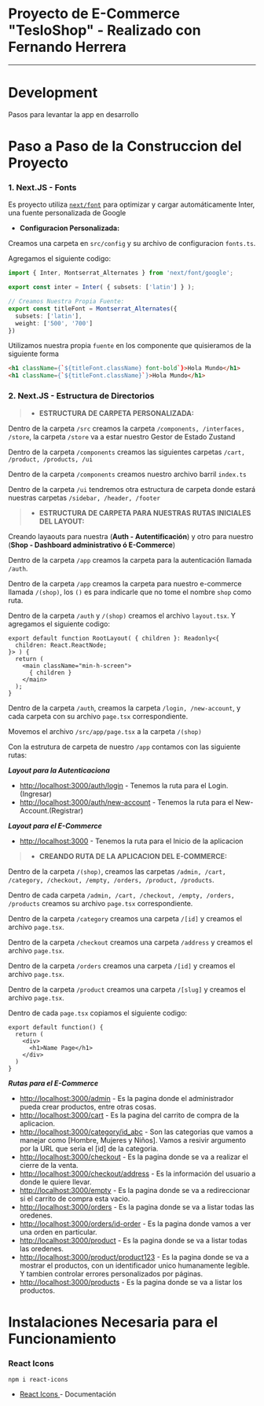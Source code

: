 # Proyecto de E-Commerce "TesloShop" - Realizado con Fernando Herrera
<hr/>

# Development
Pasos para levantar la app en desarrollo

# Paso a Paso de la Construccion del Proyecto

### 1. Next.JS - Fonts

Es proyecto utiliza [`next/font`](https://nextjs.org/docs/basic-features/font-optimization) para optimizar y cargar 
automáticamente Inter, una fuente personalizada de Google

- __Configuracion Personalizada:__ </br>

Creamos una carpeta en `src/config` y su archivo de configuracion `fonts.ts`.

Agregamos el siguiente codigo:

```ts
import { Inter, Montserrat_Alternates } from 'next/font/google';

export const inter = Inter( { subsets: ['latin'] } );

// Creamos Nuestra Propia Fuente:
export const titleFont = Montserrat_Alternates({
  subsets: ['latin'],
  weight: ['500', '700']
})
```

Utilizamos nuestra propia `fuente` en los componente que quisieramos de la siguiente forma

```html
<h1 className={`${titleFont.className} font-bold`}>Hola Mundo</h1>
<h1 className={`${titleFont.className}`}>Hola Mundo</h1>
```

### 2. Next.JS - Estructura de Directorios 

> - __ESTRUCTURA DE CARPETA PERSONALIZADA:__ </br>

Dentro de la carpeta `/src`  creamos la carpeta `/components, /interfaces, /store`, la carpeta `/store` va a estar nuestro Gestor de Estado Zustand

Dentro de la carpeta `/components` creamos las siguientes carpetas `/cart, /product, /products, /ui`

Dentro de la carpeta `/components` creamos nuestro archivo barril `index.ts`

Dentro de la carpeta `/ui` tendremos otra estructura de carpeta donde estará nuestras carpetas `/sidebar, /header, /footer`

> - __ESTRUCTURA DE CARPETA PARA NUESTRAS RUTAS INICIALES DEL LAYOUT:__ </br>

Creando layaouts para nuestra (__Auth - Autentificación__) y otro para nuestro (__Shop - Dashboard administrativo ó E-Commerce__)

Dentro de la carpeta `/app` creamos la carpeta para la autenticación llamada `/auth`.

Dentro de la carpeta `/app` creamos la carpeta para nuestro e-commerce llamada `/(shop)`, los `()` es para indicarle que no tome el nombre `shop` como ruta.

Dentro de la carpeta `/auth` y `/(shop)` creamos el archivo `layout.tsx`. Y agregamos el siguiente codigo:

````tsx
export default function RootLayout( { children }: Readonly<{
  children: React.ReactNode;
}> ) {
  return (
    <main className="min-h-screen">
      { children }
    </main>
  );
}
````

Dentro de la carpeta `/auth`, creamos la carpeta `/login, /new-account`, y cada carpeta con su archivo `page.tsx` correspondiente.

Movemos el archivo `/src/app/page.tsx` a la carpeta `/(shop)`

Con la estrutura de carpeta de nuestro `/app` contamos con las siguiente rutas:

***Layout para la Autenticaciona***
- [http://localhost:3000/auth/login](http://localhost:3000/auth/login) - Tenemos la ruta para el Login.(Ingresar)
- [http://localhost:3000/auth/new-account](http://localhost:3000/auth/new-account) - Tenemos la ruta para el New-Account.(Registrar)

***Layout para el E-Commerce***
- [http://localhost:3000](http://localhost:3000) - Tenemos la ruta para el Inicio de la aplicacion

> - __CREANDO RUTA DE LA APLICACION DEL E-COMMERCE:__ </br>

Dentro de la carpeta `/(shop)`, creamos las carpetas `/admin, /cart, /category, /checkout, /empty, /orders, /product, /products`.

Dentro de cada carpeta `/admin, /cart, /checkout, /empty, /orders, /products` creamos su archivo `page.tsx` correspondiente.

Dentro de la carpeta `/category` creamos una carpeta `/[id]` y creamos el archivo `page.tsx`.

Dentro de la carpeta `/checkout` creamos una carpeta `/address` y creamos el archivo `page.tsx`.

Dentro de la carpeta `/orders` creamos una carpeta `/[id]` y creamos el archivo `page.tsx`.

Dentro de la carpeta `/product` creamos una carpeta `/[slug]` y creamos el archivo `page.tsx`.

Dentro de cada `page.tsx` copiamos el siguiente codigo:
```tsx
export default function() {
  return (
    <div>
      <h1>Name Page</h1>
    </div>
  )
}
```

***Rutas para el E-Commerce***
- [http://localhost:3000/admin](http://localhost:3000/admin) - Es la pagina donde el administrador pueda crear productos, entre otras cosas.
- [http://localhost:3000/cart](http://localhost:3000/cart) - Es la pagina del carrito de compra de la aplicacion.
- [http://localhost:3000/category/id_abc](http://localhost:3000/category/id_abc) - Son las categorias que vamos a manejar como [Hombre, Mujeres y Niños]. Vamos a resivir argumento por la URL que seria el [id] de la categoria.
- [http://localhost:3000/checkout](http://localhost:3000/checkout) - Es la pagina donde se va a realizar el cierre de la venta.
- [http://localhost:3000/checkout/address](http://localhost:3000/checkout/address) - Es la información del usuario a donde le quiere llevar.
- [http://localhost:3000/empty](http://localhost:3000/empty) - Es la pagina donde se va a redireccionar si el carrito de compra esta vacio.
- [http://localhost:3000/orders](http://localhost:3000/orders) - Es la pagina donde se va a listar todas las oredenes.
- [http://localhost:3000/orders/id-order](http://localhost:3000/orders/id-order) - Es la pagina donde vamos a ver una orden en particular.
- [http://localhost:3000/product](http://localhost:3000/product) - Es la pagina donde se va a listar todas las oredenes.
- [http://localhost:3000/product/product123](http://localhost:3000/product/product123) - Es la pagina donde se va a mostrar el productos, con un identificador unico humanamente legible. Y tambien controlar errores personalizados por páginas.
- [http://localhost:3000/products](http://localhost:3000/products) - Es la pagina donde se va a listar los productos.

# Instalaciones Necesaria para el Funcionamiento
### React Icons
````
npm i react-icons
````
- [React Icons ](https://react-icons.github.io/react-icons/) - Documentación

